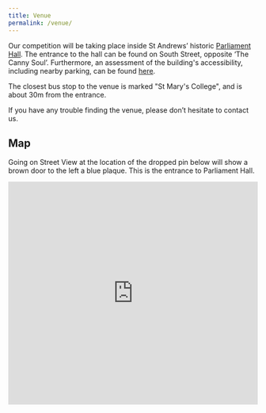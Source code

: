 ```yaml
---
title: Venue
permalink: /venue/
---
```


Our competition will be taking place inside St Andrews’ historic [Parliament Hall](https://ace.st-andrews.ac.uk/venue/parliament-hall/). The entrance to the hall can be found on South Street, opposite ‘The Canny Soul’. Furthermore, an assessment of the building's accessibility, including nearby parking, can be found [here](https://www.accessable.co.uk/university-of-st-andrews/access-guides/parliament-hall#5959be10-5a1a-4906-84fb-e27c38cbdaa4).

The closest bus stop to the venue is marked "St Mary's College", and is about 30m from the entrance.

If you have any trouble finding the venue, please don’t hesitate to contact us.

## Map

Going on Street View at the location of the dropped pin below will show a brown door to the left a blue plaque. This is the entrance to Parliament Hall.

<iframe src="https://www.google.com/maps/embed?pb=!1m18!1m12!1m3!1d10520.04316122516!2d-2.8036937391788683!3d56.33730106028568!2m3!1f0!2f0!3f0!3m2!1i1024!2i768!4f13.1!3m3!1m2!1s0x488657902e2c6d77%3A0xc73399cd47ccaabb!2sSchool%20of%20Psychology%20and%20Neuroscience%20-%20University%20of%20St%20Andrews!5e0!3m2!1sen!2suk!4v1646366990754!5m2!1sen!2suk" width="100%" height="450" style="border:0;" allowfullscreen="" loading="lazy"></iframe>

